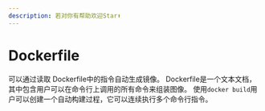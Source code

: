 ```yaml
---
description: 若对你有帮助欢迎Star⬆
---
```


# Dockerfile

可以通过读取 Dockerfile中的指令自动生成镜像。 Dockerfile是一个文本文档，其中包含用户可以在命令行上调用的所有命令来组装图像。 使用`docker build`用户可以创建一个自动构建过程，它可以连续执行多个命令行指令。


